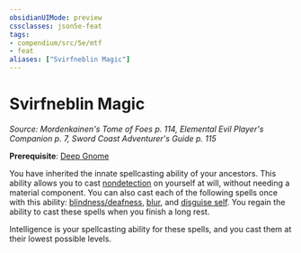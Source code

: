 ```yaml
---
obsidianUIMode: preview
cssclasses: json5e-feat
tags:
- compendium/src/5e/mtf
- feat
aliases: ["Svirfneblin Magic"]
---
```

# Svirfneblin Magic
*Source: Mordenkainen's Tome of Foes p. 114, Elemental Evil Player's Companion p. 7, Sword Coast Adventurer's Guide p. 115*  

**Prerequisite**: [Deep Gnome](2-Mechanics/CLI/races/deep-gnome-mpmm.md)

You have inherited the innate spellcasting ability of your ancestors. This ability allows you to cast [nondetection](2-Mechanics/CLI/spells/nondetection.md) on yourself at will, without needing a material component. You can also cast each of the following spells once with this ability: [blindness/deafness](2-Mechanics/CLI/spells/blindness-deafness.md), [blur](2-Mechanics/CLI/spells/blur.md), and [disguise self](2-Mechanics/CLI/spells/disguise-self.md). You regain the ability to cast these spells when you finish a long rest.

Intelligence is your spellcasting ability for these spells, and you cast them at their lowest possible levels.